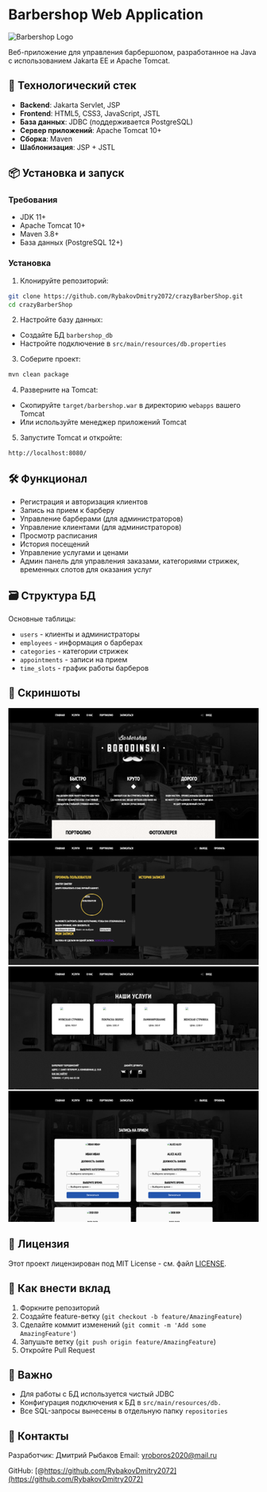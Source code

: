 # Barbershop Web Application

![Barbershop Logo](https://example.com/path/to/logo.png) <!-- Замените на реальный путь к логотипу -->

Веб-приложение для управления барбершопом, разработанное на Java с использованием Jakarta EE и Apache Tomcat.

## 🚀 Технологический стек

- **Backend**: Jakarta Servlet, JSP
- **Frontend**: HTML5, CSS3, JavaScript, JSTL
- **База данных**: JDBC (поддерживается PostgreSQL)
- **Сервер приложений**: Apache Tomcat 10+
- **Сборка**: Maven
- **Шаблонизация**: JSP + JSTL

## 📦 Установка и запуск

### Требования
- JDK 11+
- Apache Tomcat 10+
- Maven 3.8+
- База данных (PostgreSQL 12+)

### Установка
1. Клонируйте репозиторий:
```bash
git clone https://github.com/RybakovDmitry2072/crazyBarberShop.git
cd crazyBarberShop
```

2. Настройте базу данных:
- Создайте БД `barbershop_db`
- Настройте подключение в `src/main/resources/db.properties`

3. Соберите проект:
```bash
mvn clean package
```

4. Разверните на Tomcat:
- Скопируйте `target/barbershop.war` в директорию `webapps` вашего Tomcat
- Или используйте менеджер приложений Tomcat

5. Запустите Tomcat и откройте:
```
http://localhost:8080/
```

## 🛠 Функционал
- Регистрация и авторизация клиентов
- Запись на прием к барберу
- Управление барберами (для администраторов)
- Управление клиентами (для администраторов)
- Просмотр расписания
- История посещений
- Управление услугами и ценами
- Админ панель для управления заказами, категориями стрижек, временных слотов для оказания услуг

## 🗃 Структура БД
Основные таблицы:
- `users` - клиенты и администраторы
- `employees` - информация о барберах
- `categories` - категории стрижек
- `appointments` - записи на прием
- `time_slots` - график работы барберов

## 📸 Скриншоты

![Главная страница](screenshots/home.png)
![Личный кабинет](screenshots/profile.png)
![Категории стрижек](screenshots/categories.png)
![Оформление заказа](screenshots/appointment.png)

## 📄 Лицензия

Этот проект лицензирован под MIT License - см. файл [LICENSE](LICENSE).

## 🤝 Как внести вклад
1. Форкните репозиторий
2. Создайте feature-ветку (`git checkout -b feature/AmazingFeature`)
3. Сделайте коммит изменений (`git commit -m 'Add some AmazingFeature'`)
4. Запушьте ветку (`git push origin feature/AmazingFeature`)
5. Откройте Pull Request

## 📌 Важно
- Для работы с БД используется чистый JDBC
- Конфигурация подключения к БД в  `src/main/resources/db.`
- Все SQL-запросы вынесены в отдельную папку `repositories`

## 🤝 Контакты

Разработчик: Дмитрий Рыбаков 
Email: yroboros2020@mail.ru

GitHub: [@https://github.com/RybakovDmitry2072](https://github.com/RybakovDmitry2072)